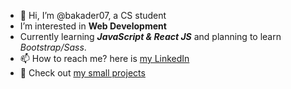 - 👋 Hi, I’m @bakader07, a CS student
- I’m interested in <b>Web Development</b>
- Currently learning <b><em>JavaScript & React JS</em></b> and planning to learn <i>Bootstrap/Sass</i>.
- 📫 How to reach me? here is <a href="https://www.linkedin.com/in/el-hadj-abdelkader-abdelbaki-8a6574197/">my LinkedIn</a>
- 👀 Check out <a href="https://app.netlify.com/teams/bakader07/sites" target="_blank">my small projects</a>

<!---
bakader07/bakader07 is a ✨ special ✨ repository because its `README.md` (this file) appears on your GitHub profile.
You can click the Preview link to take a look at your changes.
--->
